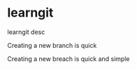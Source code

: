 # learngit
learngit desc
 
Creating a new branch is quick

Creating a new breach is quick and simple
